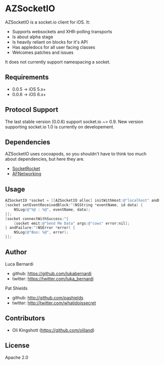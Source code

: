 AZSocketIO
==========

AZSocketIO is a socket.io client for iOS. It:

* Supports websockets and XHR-polling transports
* Is about alpha stage
* Is heavily reliant on blocks for it's API
* Has appledocs for all user facing classes
* Welcomes patches and issues

It does not currently support namespacing a socket.

Requirements
------------

* 0.0.5 -> iOS 5.x+
* 0.0.6 -> iOS 6.x+

Protocol Support
----------------

The last stable version (0.0.6) support socket.io ~> 0.9. New version supporting socket.io 1.0 is currently on developement.

Dependencies
------------
AZSocketIO uses cocoapods, so you shouldn't have to think too much about dependencies, but here they are.

* [SocketRocket](https://github.com/square/SocketRocket)
* [AFNetworking](https://github.com/AFNetworking/AFNetworking)


Usage
-----
``` objective-c
AZSocketIO *socket = [[AZSocketIO alloc] initWithHost:@"localhost" andPort:@"9000" secure:NO];
[socket setEventReceivedBlock:^(NSString *eventName, id data) {
    NSLog(@"%@ : %@", eventName, data);
}];
[socket connectWithSuccess:^{
    [socket emit:@"Send Me Data" args:@"cows" error:nil];
} andFailure:^(NSError *error) {
    NSLog(@"Boo: %@", error);
}];
```

Author
-------

Luca Bernardi

* github:  https://github.com/lukabernardi
* twitter: https://twitter.com/luka_bernardi

Pat Shields

* github: http://github.com/pashields
* twitter: http://twitter.com/whatidoissecret

Contributors
------------

* Oli Kingshott (https://github.com/oliland)

License
-------
Apache 2.0
